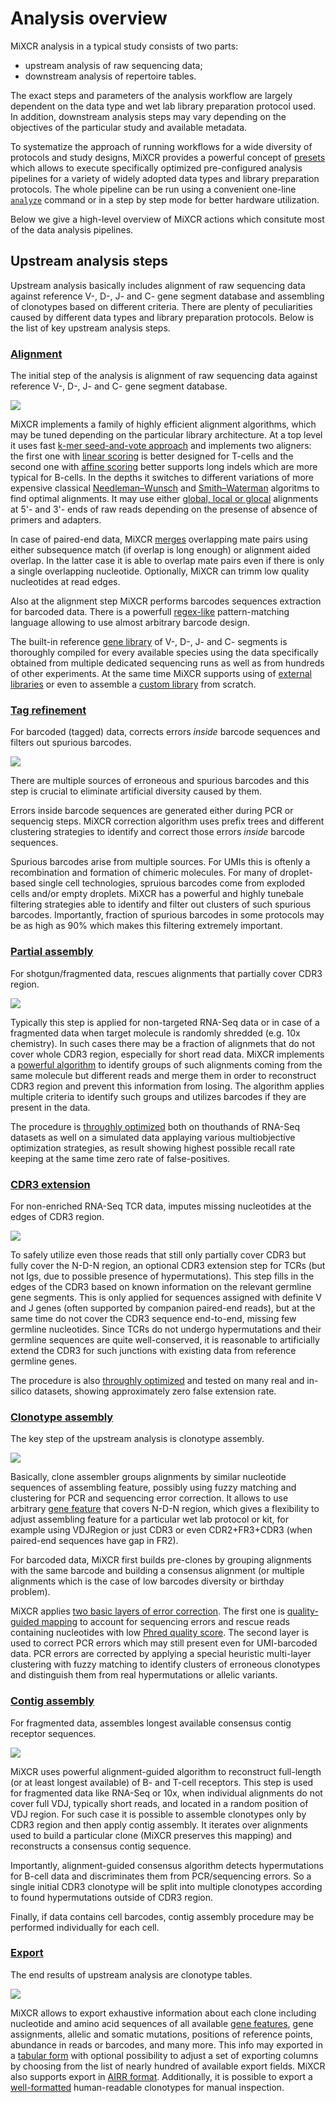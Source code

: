 # Analysis overview

MiXCR analysis in a typical study consists of two parts:

- upstream analysis of raw sequencing data;
- downstream analysis of repertoire tables.

The exact steps and parameters of the analysis workflow are largely dependent on the data type and wet lab library preparation protocol used. In addition, downstream analysis steps may vary depending on the objectives of the particular study and available metadata.

To systematize the approach of running workflows for a wide diversity of protocols and study designs, MiXCR provides a powerful concept of [presets](overview-presets.md) which allows to execute specifically optimized pre-configured analysis pipelines for a variety of widely adopted data types and library preparation protocols. The whole pipeline can be run using a convenient one-line [`analyze`](mixcr-analyze.md) command or in a step by step mode for better hardware utilization.

Below we give a high-level overview of MiXCR actions which consitute most of the data analysis pipelines.

## Upstream analysis steps

Upstream analysis basically includes alignment of raw sequencing data against reference V-, D-, J- and C- gene segment database and assembling of clonotypes based on different criteria. There are plenty of peculiarities caused by different data types and library preparation protocols. Below is the list of key upstream analysis steps.

### [Alignment](mixcr-align.md)

The initial step of the analysis is alignment of raw sequencing data against reference V-, D-, J- and C- gene segment database.
    
![](./pics/align.svg)

MiXCR implements a family of highly efficient alignment algorithms, which may be tuned depending on the particular library architecture. At a top level it uses fast [k-mer seed-and-vote approach](http://nar.oxfordjournals.org/content/41/10/e108) and implements two aligners: the first one with [linear scoring](mixcr-align.md#parameters-for-kaligner) is better designed for T-cells and the second one with [affine scoring](mixcr-align.md#parameters-for-kaligner2) better supports long indels which are more typical for B-cells. In the depths it switches to different variations of more expensive classical [Needleman–Wunsch](https://en.wikipedia.org/wiki/Needleman–Wunsch_algorithm) and [Smith–Waterman](https://en.wikipedia.org/wiki/Smith–Waterman_algorithm) algoritms to find optimal alignments. It may use either [global, local or glocal](https://en.wikipedia.org/wiki/Sequence_alignment#Global_and_local_alignments) alignments at 5'- and 3'- ends of raw reads depending on the presense of absence of primers and adapters. 
 
In case of paired-end data, MiXCR [merges](mixcr-align.md#merging-algorithm-parameters) overlapping mate pairs using either subsequence match (if overlap is long enough) or alignment aided overlap. In the latter case it is able to overlap mate pairs even if there is only a single overlapping nucleotide. Optionally, MiXCR can trimm low quality nucleotides at read edges.  

Also at the alignment step MiXCR performs barcodes sequences extraction for barcoded data. There is a powerfull [regex-like](ref-tag-pattern.md) pattern-matching language allowing to use almost arbitrary barcode design.  

The built-in reference [gene library](http://github.com/repseqio/library) of V-, D-, J- and C- segments is thoroughly compiled for every available species using the data specifically obtained from multiple dedicated sequencing runs as well as from hundreds of other experiments. At the same time MiXCR supports using of [external libraries](../guides/external-libraries.md) or even to assemble a [custom library](../guides/create-custom-library.md) from scratch.     

### [Tag refinement](mixcr-refineTagsAndSort.md)

For barcoded (tagged) data, corrects errors _inside_ barcode sequences and filters out spurious barcodes.

![](pics/correctAndSortTags.svg)

There are multiple sources of erroneous and spurious barcodes and this step is crucial to eliminate artificial diversity caused by them.

Errors inside barcode sequences are generated either during PCR or sequencig steps. MiXCR correction algorithm uses prefix trees and different clustering strategies to identify and correct those errors _inside_ barcode sequences.

Spurious barcodes arise from multiple sources. For UMIs this is oftenly a recombination and formation of chimeric molecules. For many of droplet-based single cell technologies, spruious barcodes come from exploded cells and/or empty droplets. MiXCR has a powerful and highly tunebale filtering strategies able to identify and filter out clusters of such spurious barcodes. Importantly, fraction of spurious barcodes in some protocols may be as high as 90% which makes this filtering extremely important.


### [Partial assembly](mixcr-assemblePartial.md)

For shotgun/fragmented data, rescues alignments that partially cover CDR3 region.

![](pics/assemblePartial.svg)

Typically this step is applied for non-targeted RNA-Seq data or in case of a fragmented data when target molecule is randomly shredded (e.g. 10x chemistry). In such cases there may be a fraction of alignmets that do not cover whole CDR3 region, especially for short read data. MiXCR implements a [powerful algorithm](https://www.nature.com/articles/nbt.3979) to identify groups of such alignments coming from the same molecule but different reads and merge them in order to reconstruct CDR3 region and prevent this information from losing. The algorithm applies multiple criteria to identify such groups and utilizes barcodes if they are present in the data.
 
The procedure is [throughly optimized](https://www.nature.com/articles/nbt.3979) both on thouthands of RNA-Seq datasets as well on a simulated data applaying various multiobjective optimization strategies, as result showing highest possible recall rate keeping at the same time zero rate of false-positives.     



### [CDR3 extension](mixcr-extend.md)

For non-enriched RNA-Seq TCR data, imputes missing nucleotides at the edges of CDR3 region.  

![](pics/extend.svg)

To safely utilize even those reads that still only partially cover CDR3 but fully cover the N-D-N region, an optional CDR3 extension step for TCRs (but not Igs, due to possible presence of hypermutations). This step fills in the edges of the CDR3 based on known information on the relevant germline gene segments. This is only applied for sequences assigned with definite V and J genes (often supported by companion paired-end reads), but at the same time do not cover the CDR3 sequence end-to-end, missing few germline nucleotides. Since TCRs do not undergo hypermutations and their germline sequences are quite well-conserved, it is reasonable to artificially extend the CDR3 for such junctions with existing data from reference germline genes. 

The procedure is also [throughly optimized](https://www.nature.com/articles/nbt.3979) and tested on many real and in-silico datasets,  showing approximately zero false extension rate.

### [Clonotype assembly](mixcr-assemble.md)

The key step of the upstream analysis is clonotype assembly.

![](pics/assemble.svg)

Basically, clone assembler groups alignments by similar nucleotide sequences of assembling feature, possibly using fuzzy matching and clustering for PCR and sequencing error correction. It allows to use arbitrary [gene feature](./ref-gene-features.md) that covers N-D-N region, which gives a flexibility to adjust assembling feature for a particular wet lab protocol or kit, for example using VDJRegion or just CDR3 or even CDR2+FR3+CDR3 (when paired-end sequences have gap in FR2).

For barcoded data, MiXCR first builds pre-clones by grouping alignments with the same barcode and building a consensus alignment (or multiple alignments which is the case of low barcodes diversity or birthday problem).

MiXCR applies [two basic layers of error correction](https://www.nature.com/articles/nmeth.3364). The first one is [quality-guided mapping](https://pubmed.ncbi.nlm.nih.gov/22806588/) to account for sequencing errors and rescue reads containing nucleotides with low [Phred quality score](https://en.wikipedia.org/wiki/Phred_quality_score). The second layer is used to correct PCR errors which may still present even for UMI-barcoded data. PCR errors are corrected by applying a special heuristic multi-layer clustering with fuzzy matching to identify clusters of erroneous clonotypes and distinguish them from real hypermutations or allelic variants.

### [Contig assembly](mixcr-assembleContigs.md)

For fragmented data, assembles longest available consensus contig receptor sequences.  

![](pics/assembleContigs.svg)

MiXCR uses powerful alignment-guided algorithm to reconstruct full-length (or at least longest available) of B- and T-cell receptors. This step is used for fragmented data like RNA-Seq or 10x, when individual alignments do not cover full VDJ, typically short reads, and located in a random position of VDJ region. For such case it is possible to assemble clonotypes only by CDR3 region and then apply contig assembly. It iterates over alignments used to build a particular clone (MiXCR preserves this mapping) and reconstructs a consensus contig sequence.

Importantly, alignment-guided consensus algorithm detects hypermutations for B-cell data and discriminates them from PCR/sequencing errors. So a single initial CDR3 clonotype will be split into multiple clonotypes according to found hypermutations outside of CDR3 region. 

Finally, if data contains cell barcodes, contig assembly procedure may be performed individually for each cell. 


### [Export](mixcr-export.md)

The end results of upstream analysis are clonotype tables.

![](pics/export.svg)

MiXCR allows to export exhaustive information about each clone including nucleotide and amino acid sequences of all available [gene features](ref-gene-features.md), gene assignments, allelic and somatic mutations, positions of reference points, abundance in reads or barcodes, and many more. This info may exported in a [tabular form](mixcr-export.md) with optional possibility to adjust a set of exporting columns by choosing from the list of nearly hundred of available export fields. MiXCR also supports export in [AIRR format](mixcr-exportAirr.md). Additionally, it is possible to export a [well-formatted](mixcr-exportPretty.md) human-readable clonotypes for manual inspection. 

